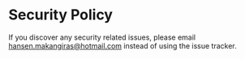 # Security Policy

If you discover any security related issues, please email hansen.makangiras@hotmail.com instead of using the issue tracker.
